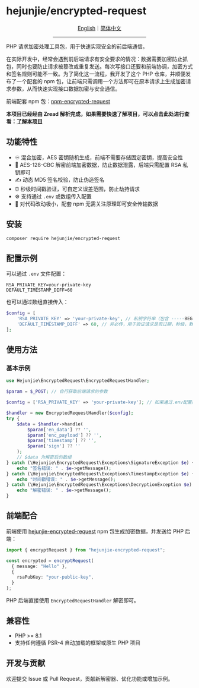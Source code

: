 # hejunjie/encrypted-request

<div align="center">
  <a href="./README.md">English</a>｜<a href="./README.zh-CN.md">简体中文</a>
  <hr width="50%"/>
</div>

PHP 请求加密处理工具包，用于快速实现安全的前后端通信。

在实际开发中，经常会遇到前后端请求有安全要求的情况：数据需要加密防止抓包，同时也要防止请求被篡改或重复发送。每次写接口还要和前端协调，加密方式和签名规则可能不一致。为了简化这一流程，我开发了这个 PHP 仓库，并顺便发布了一个配套的 npm 包，让前端只需调用一个方法即可在原本请求上生成加密请求参数，从而快速实现接口数据加密与安全通信。

前端配套 npm 包：[npm-encrypted-request](https://github.com/zxc7563598/npm-encrypted-request)

**本项目已经经由 Zread 解析完成，如果需要快速了解项目，可以点击此处进行查看：[了解本项目](https://zread.ai/zxc7563598/php-encrypted-request)**

## 功能特性

- ♾️ 混合加密，AES 密钥随机生成，前端不需要存储固定密钥，提高安全性
- 🔐 AES-128-CBC 解密前端加密数据，防止数据泄露，后端只需配置 RSA 私钥即可
- ✍️ 动态 MD5 签名校验，防止伪造签名
- ⏰ 秒级时间戳验证，可自定义误差范围，防止劫持请求
- ⚙️ 支持通过 `.env` 或数组传入配置
- 🧠 对代码改动极小，配套 npm 无需关注原理即可安全传输数据

## 安装

```bash
composer require hejunjie/encrypted-request
```

## 配置示例

可以通过 `.env` 文件配置：

```dotenv
RSA_PRIVATE_KEY=your-private-key
DEFAULT_TIMESTAMP_DIFF=60
```

也可以通过数组直接传入：

```php
$config = [
    'RSA_PRIVATE_KEY' => 'your-private-key', // 私钥字符串（包含 -----BEGIN PRIVATE KEY-----）
    'DEFAULT_TIMESTAMP_DIFF' => 60, // 非必传，用于验证请求是否过期，秒级，默认60
];
```

## 使用方法

### 基本示例

```php
use Hejunjie\EncryptedRequest\EncryptedRequestHandler;

$param = $_POST; // 自行获取前端请求的参数

$config = ['RSA_PRIVATE_KEY' => 'your-private-key']; // 如果通过.env配置则无需在此处传递

$handler = new EncryptedRequestHandler($config);
try {
    $data = $handler->handle(
        $param['en_data'] ?? '',
        $param['enc_payload'] ?? '',
        $param['timestamp'] ?? '',
        $param['sign'] ?? ''
    );
    // $data 为解密后的数组
} catch (\Hejunjie\EncryptedRequest\Exceptions\SignatureException $e) {
    echo "签名错误: " . $e->getMessage();
} catch (\Hejunjie\EncryptedRequest\Exceptions\TimestampException $e) {
    echo "时间戳错误: " . $e->getMessage();
} catch (\Hejunjie\EncryptedRequest\Exceptions\DecryptionException $e) {
    echo "解密错误: " . $e->getMessage();
}
```

## 前端配合

前端使用 [hejunjie-encrypted-request](https://github.com/zxc7563598/npm-encrypted-request) npm 包生成加密数据，并发送给 PHP 后端：

```typescript
import { encryptRequest } from "hejunjie-encrypted-request";

const encrypted = encryptRequest(
  { message: "Hello" },
  {
    rsaPubKey: "your-public-key",
  }
);
```

PHP 后端直接使用 `EncryptedRequestHandler` 解密即可。

## 兼容性

- PHP \>\= 8.1
- 支持任何遵循 PSR-4 自动加载的框架或原生 PHP 项目

## 开发与贡献

欢迎提交 Issue 或 Pull Request，贡献新解密器、优化功能或增加示例。
